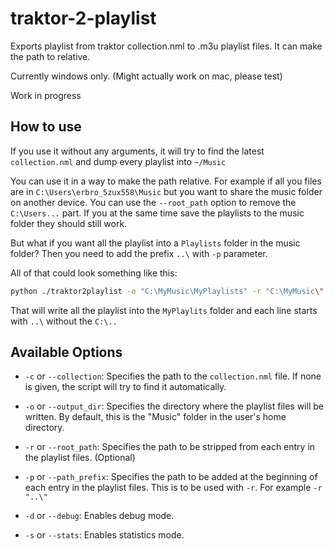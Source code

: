 # traktor-2-playlist
Exports playlist from traktor collection.nml to .m3u playlist files.
It can make the path to relative.

Currently windows only. (Might actually work on mac, please test)

Work in progress

## How to use

If you use it without any arguments, it will try to find the latest `collection.nml` and dump every playlist into `~/Music`

You can use it in a way to make the path relative. For example if all you files are in `C:\Users\erbro_5zux558\Music` but you want to share the music folder on another device. You can use the `--root_path` option to remove the `C:\Users...` part. If you at the same time save the playlists to the music folder they should still work.

But what if you want all the playlist into a `Playlists` folder in the music folder? Then you need to add the prefix `..\` with `-p` parameter.

All of that could look something like this:

```bash
python ./traktor2playlist -o "C:\MyMusic\MyPlaylists" -r "C:\MyMusic\" -p "..\"
```

That will write all the playlist into the `MyPlaylits` folder and each line starts with `..\` without the `C:\..`

## Available Options

- `-c` or `--collection`: Specifies the path to the `collection.nml` file. If none is given, the script will try to find it automatically.

- `-o` or `--output_dir`: Specifies the directory where the playlist files will be written. By default, this is the "Music" folder in the user's home directory.

- `-r` or `--root_path`: Specifies the path to be stripped from each entry in the playlist files. (Optional)

- `-p` or `--path_prefix`: Specifies the path to be added at the beginning of each entry in the playlist files. This is to be used with `-r`. For example `-r "..\"`

- `-d` or `--debug`: Enables debug mode.

- `-s` or `--stats`: Enables statistics mode.
